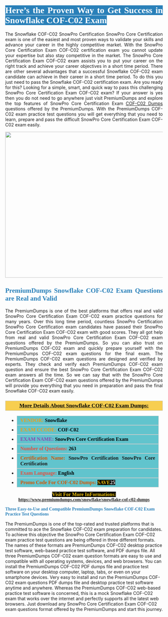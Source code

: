 <h1 style="text-align: justify;"><span style="color:#ffffff;"><span style="font-family:Georgia,serif;"><strong><span style="background-color:#2980b9;">Here’s the Proven Way to Get Success in Snowflake COF-C02 Exam</span></strong></span></span></h1>

<p style="text-align: justify;">The Snowflake COF-C02 SnowPro Certification SnowPro Core Certification exam is one of the easiest and most proven ways to validate your skills and advance your career in the highly competitive market. With the SnowPro Core Certification Exam COF-C02 certification exam you cannot update your expertise but also stay competitive in the market. The SnowPro Core Certification Exam COF-C02 exam assists you to put your career on the right track and achieve your career objectives in a short time period. There are other several advantages that a successful Snowflake COF-C02 exam candidate can achieve in their career in a short time period. To do this you just need to pass the Snowflake COF-C02 certification exam. Are you ready for this? Looking for a simple, smart, and quick way to pass this challenging SnowPro Core Certification Exam COF-C02 exam? If your answer is yes then you do not need to go anywhere just visit PremiumDumps and explore the top features of SnowPro Core Certification Exam <a href="https://www.premiumdumps.com/snowflake/snowflake-cof-c02-dumps">COF-C02 Dumps</a> questions offered by the PremiumDumps. With the PremiumDumps COF-C02 exam practice test questions you will get everything that you need to learn, prepare and pass the difficult SnowPro Core Certification Exam COF-C02 exam easily.</p>

<p style="text-align: center;"><a href="https://www.premiumdumps.com/snowflake/snowflake-cof-c02-dumps"><img alt="" src="https://i.imgur.com/KJGzbJ2.jpeg" style="width: 700px; height: 465px;" /></a></p>

<h2 style="text-align: justify;"><span style="color:#2980b9;"><span style="font-family:Georgia,serif;"><strong>PremiumDumps Snowflake COF-C02 Exam Questions are Real and Valid</strong></span></span></h2>

<p style="text-align: justify;">The PremiumDumps is one of the best platforms that offers real and valid SnowPro Core Certification Exam COF-C02 exam practice questions for many years. Over this long time period, countless SnowPro Certification SnowPro Core Certification exam candidates have passed their SnowPro Core Certification Exam COF-C02 exam with good scores. They all got help from real and valid SnowPro Core Certification Exam COF-C02 exam questions offered by the PremiumDumps. So you can also trust on PremiumDumps COF-C02 exam and quickly prepare yourself with the PremiumDumps COF-C02 exam questions for the final exam. The PremiumDumps COF-C02 exam questions are designed and verified by experts. They check and verify each PremiumDumps COF-C02 exam question and ensure the best SnowPro Core Certification Exam COF-C02 exam answers all the time. So we can say that with the SnowPro Core Certification Exam COF-C02 exam questions offered by the PremiumDumps will provide you everything that you need in preparation and pass the final Snowflake COF-C02 exam easily.</p>

<h3 style="background: #f7ce50; border: 1px solid rgb(204, 204, 204); padding: 5px 10px; text-align: center;"><span style="font-family:Georgia,serif;"><u><u><span style="color:#000000;"><span style="font-size:11pt"><span style="line-height:normal"><b><span style="font-size:13.0pt"><span cambria="">More Details About Snowflake COF-C02 Exam Dumps:</span></span></b></span></span></span></u></u></span></h3>

<ul>
	<li style="margin:0cm 10pt">
	<div style="background:#61c4cd; border: 1px solid rgb(204, 204, 204); padding: 5px 10px; text-align: justify;"><span style="font-family:Georgia,serif;"><span style="font-size:11pt"><span style="line-height:normal"><b><span style="font-size:12.0pt"><span new="" roman="" times=""><span style="color:#f39c12;">VENDOR:</span> <span style="color:#000000;">Snowflake</span></span></span></b></span></span></span></div>
	</li>
	<li style="margin:0cm 10pt">
	<div style="background: #61c4cd; border: 1px solid rgb(204, 204, 204); padding: 5px 10px; text-align: justify;"><span style="font-family:Georgia,serif;"><span style="font-size:11pt"><span style="line-height:normal"><b><span style="font-size:12.0pt"><span new="" roman="" times=""><span style="color:#f39c12;">EXAM CCODE:</span> <span style="color:#000000;">COF-C02</span></span></span></b></span></span></span></div>
	</li>
	<li style="margin:0cm 10pt">
	<div style="background: #61c4cd; border: 1px solid rgb(204, 204, 204); padding: 5px 10px; text-align: justify;"><span style="font-family:Georgia,serif;"><span style="font-size:11pt"><span style="line-height:normal"><b><span style="font-size:12.0pt"><span new="" roman="" times=""><span style="color:#8e44ad;">EXAM NAME:</span> <span style="color:#000000;">SnowPro Core Certification Exam</span></span></span></b></span></span></span></div>
	</li>
	<li style="margin:0cm 10pt">
	<div style="background: #61c4cd; border: 1px solid rgb(204, 204, 204); padding: 5px 10px;"><span style="font-family:Georgia,serif;"><span style="font-size:11pt"><span style="line-height:normal"><b><span style="font-size:12.0pt"><span new="" roman="" times=""><span style="color:#e74c3c;">Number of Questions:</span><span style="color:#000000;"><span style="color:#f1c40f;"> </span>263</span></span></span></b></span></span></span></div>
	</li>
	<li style="margin:0cm 10pt">
	<div style="background: #61c4cd; border: 1px solid rgb(204, 204, 204); padding: 5px 10px; text-align: justify;"><span style="font-family:Georgia,serif;"><span style="font-size:11pt"><span style="line-height:normal"><b><span style="font-size:12.0pt"><span new="" roman="" times=""><span style="color:#d35400;">Certification Name:</span> SnowPro Certification SnowPro Core Certification</span></span></b></span></span></span></div>
	</li>
	<li style="margin:0cm 10pt">
	<div style="background: #61c4cd; border: 1px solid rgb(204, 204, 204); padding: 5px 10px; text-align: justify;"><span style="font-family:Georgia,serif;"><span style="font-size:11pt"><span style="line-height:normal"><b><span style="font-size:12.0pt"><span new="" roman="" times=""><span style="color:#e74c3c;">Exam Language:</span> <span style="color:#000000;">English</span></span></span></b></span></span></span></div>
	</li>
	<li style="margin:0cm 10pt">
	<div style="background: #61c4cd; border: 1px solid rgb(204, 204, 204); padding: 5px 10px;"><span style="font-family:Georgia,serif;"><span style="font-size:11pt"><span style="line-height:normal"><b><span style="font-size:12.0pt"><span new="" roman="" times=""><span style="color:#d35400;">Promo Code For COF-C02 Dumps:</span><span style="color:#f1c40f;"> <span style="background-color:#000000;">SAVE</span></span><span style="color:#ffffff;"><span style="background-color:#000000;">25</span></span></span></span></b></span></span></span></div>
	</li>
</ul>

<p style="text-align: center;"><span style="font-family:Georgia,serif;"><strong><span style="font-size:16px;"><span style="color:#f1c40f;"><span style="background-color:#000000;">Visit For More InFormations:</span></span></span> <a href="https://www.premiumdumps.com/snowflake/snowflake-cof-c02-dumps">https://www.premiumdumps.com/snowflake/snowflake-cof-c02-dumps</a></strong></span></p>

<p><span style="color:#2980b9;"><span style="font-family:Georgia,serif;"><strong><strong><strong>Three Easy-to-Use and Compatible PremiumDumps Snowflake COF-C02 Exam Practice Test Questions</strong></strong></strong></span></span></p>

<p>The PremiumDumps is one of the top-rated and trusted platforms that is committed to ace the Snowflake COF-C02 exam preparation for candidates. To achieve this objective the SnowPro Core Certification Exam COF-C02 exam practice test questions are being offered in three different formats. The names of these formats are PremiumDumps COF-C02 desktop practice test software, web-based practice test software, and PDF dumps file. All three PremiumDumps COF-C02 exam question formats are easy to use and compatible with all operating systems, devices, and web browsers. You can install the PremiumDumps COF-C02 PDF dumps file and practice test software on your desktop computer, laptop, tabs, or even on your smartphone devices. Very easy to install and run the PremiumDumps COF-C02 exam questions PDF dumps file and desktop practice test software anytime and anywhere. Whereas the PremiumDumps COF-C02 web-based practice test software is concerned, this is a mock Snowflake COF-C02 exam that works over the internet and perfectly supports all the latest web browsers. Just download any SnowPro Core Certification Exam COF-C02 exam questions format offered by the PremiumDumps and start this journey.</p>
